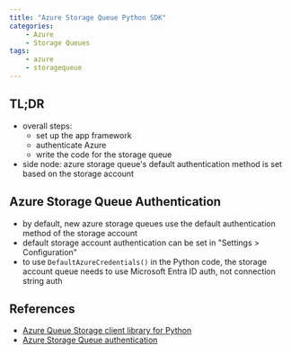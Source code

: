 ```yaml
---
title: "Azure Storage Queue Python SDK"
categories:
    - Azure
    - Storage Queues
tags:
    - azure
    - storagequeue
---
```


## TL;DR
- overall steps:
    - set up the app framework
    - authenticate Azure
    - write the code for the storage queue
- side node: azure storage queue's default authentication method is set based on the storage account

## Azure Storage Queue Authentication
- by default, new azure storage queues use the default authentication method of the storage account
- default storage account authentication can be set in "Settings > Configuration"
- to use `DefaultAzureCredentials()` in the Python code, the storage account queue needs to use Microsoft Entra ID auth, not connection string auth

## References
- [Azure Queue Storage client library for Python](https://learn.microsoft.com/en-us/azure/storage/queues/storage-quickstart-queues-python?tabs=passwordless%2Croles-azure-portal%2Cenvironment-variable-linux%2Csign-in-azure-cli#create-a-queue)
- [Azure Storage Queue authentication](https://learn.microsoft.com/en-us/azure/storage/queues/authorize-data-operations-portal)